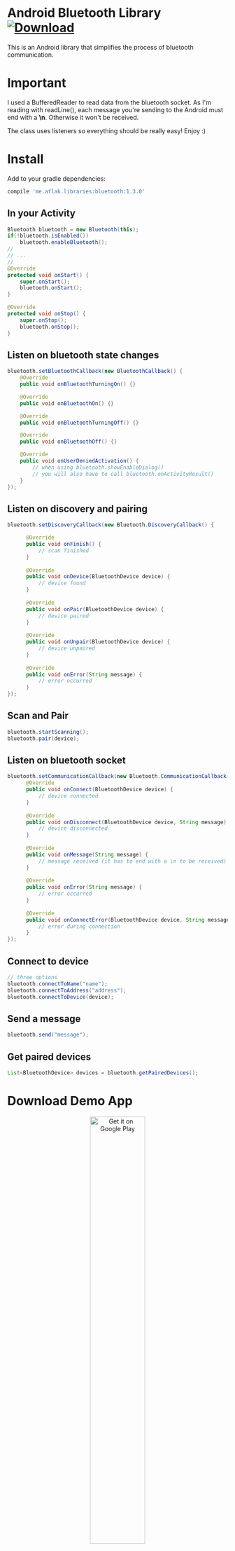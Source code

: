# Android Bluetooth Library [ ![Download](https://api.bintray.com/packages/omaflak/maven/bluetooth/images/download.svg) ](https://bintray.com/omaflak/maven/bluetooth/_latestVersion)

This is an Android library that simplifies the process of bluetooth communication.

# Important

I used a BufferedReader to read data from the bluetooth socket. As I'm reading with readLine(), each message you're sending to the Android must end with a **\n**. Otherwise it won't be received.

The class uses listeners so everything should be really easy! Enjoy :)

# Install

Add to your gradle dependencies:

```gradle
compile 'me.aflak.libraries:bluetooth:1.3.0'
```

## In your Activity

```java
Bluetooth bluetooth = new Bluetooth(this);
if(!bluetooth.isEnabled())
    bluetooth.enableBluetooth();
//
// ...
//
@Override
protected void onStart() {
    super.onStart();
    bluetooth.onStart();
}

@Override
protected void onStop() {
    super.onStop();
    bluetooth.onStop();
}
```
	
## Listen on bluetooth state changes

```java
bluetooth.setBluetoothCallback(new BluetoothCallback() {
    @Override
    public void onBluetoothTurningOn() {}

    @Override
    public void onBluetoothOn() {}

    @Override
    public void onBluetoothTurningOff() {}

    @Override
    public void onBluetoothOff() {}

    @Override
    public void onUserDeniedActivation() {
        // when using bluetooth.showEnableDialog()
        // you will also have to call bluetooth.onActivityResult()
    }
});
```
	
## Listen on discovery and pairing

```java
bluetooth.setDiscoveryCallback(new Bluetooth.DiscoveryCallback() {

      @Override
      public void onFinish() {
          // scan finished
      }
      
      @Override
      public void onDevice(BluetoothDevice device) {
          // device found
      }
      
      @Override
      public void onPair(BluetoothDevice device) {
          // device paired
      }
      
      @Override
      public void onUnpair(BluetoothDevice device) {
          // device unpaired
      }
      
      @Override
      public void onError(String message) {
          // error occurred
      }
});
```

## Scan and Pair

```java
bluetooth.startScanning();
bluetooth.pair(device);
```
	
## Listen on bluetooth socket

```java
bluetooth.setCommunicationCallback(new Bluetooth.CommunicationCallback() {
      @Override
      public void onConnect(BluetoothDevice device) {
          // device connected
      }
      
      @Override
      public void onDisconnect(BluetoothDevice device, String message) {
          // device disconnected
      }
      
      @Override
      public void onMessage(String message) {
          // message received (it has to end with a \n to be received)
      }
      
      @Override
      public void onError(String message) {
          // error occurred 
      }
      
      @Override
      public void onConnectError(BluetoothDevice device, String message) {
          // error during connection
      }
});
```
	
## Connect to device

```java
// three options
bluetooth.connectToName("name");
bluetooth.connectToAddress("address");
bluetooth.connectToDevice(device);
```
	
## Send a message

```java
bluetooth.send("message");
```
	
## Get paired devices

```java
List<BluetoothDevice> devices = bluetooth.getPairedDevices();
```

# Download Demo App

<p align="center">
<a href='https://play.google.com/store/apps/details?id=me.aflak.libraries&pcampaignid=MKT-Other-global-all-co-prtnr-py-PartBadge-Mar2515-1'><img alt='Get it on Google Play' src='https://play.google.com/intl/en_us/badges/images/generic/en_badge_web_generic.png' width="50%"/></a>
</p>

# License
	
	MIT License

	Copyright (c) 2017 Michel Omar Aflak

	Permission is hereby granted, free of charge, to any person obtaining a copy
	of this software and associated documentation files (the "Software"), to deal
	in the Software without restriction, including without limitation the rights
	to use, copy, modify, merge, publish, distribute, sublicense, and/or sell
	copies of the Software, and to permit persons to whom the Software is
	furnished to do so, subject to the following conditions:

	The above copyright notice and this permission notice shall be included in all
	copies or substantial portions of the Software.

	THE SOFTWARE IS PROVIDED "AS IS", WITHOUT WARRANTY OF ANY KIND, EXPRESS OR
	IMPLIED, INCLUDING BUT NOT LIMITED TO THE WARRANTIES OF MERCHANTABILITY,
	FITNESS FOR A PARTICULAR PURPOSE AND NONINFRINGEMENT. IN NO EVENT SHALL THE
	AUTHORS OR COPYRIGHT HOLDERS BE LIABLE FOR ANY CLAIM, DAMAGES OR OTHER
	LIABILITY, WHETHER IN AN ACTION OF CONTRACT, TORT OR OTHERWISE, ARISING FROM,
	OUT OF OR IN CONNECTION WITH THE SOFTWARE OR THE USE OR OTHER DEALINGS IN THE
	SOFTWARE.